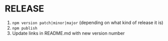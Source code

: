 # RELEASE

1. `npm version patch|minor|major` (depending on what kind of release it is)
2. `npm publish`
3. Update links in README.md with new version number

